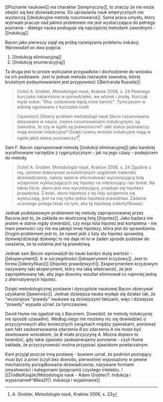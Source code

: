 [[Poznanie naukowe]] ma charakter [[empiryczny]], to znaczy że nie może obejść się bez doświadczenia. Do uprawiania nauk empirycznych nie wystarczą [[dedukcyjne metody rozumowania]]. Sama praca umysłu, który wytrwale pracuje nad jakimś problemem nie jest wystarczająca do pełnego poznania - dlatego nauka posługuje się najczęściej metodami zawodnymi - [[indukcją]]. 

Bacon jako pierwszy zajął się próbą rozwiązania problemu indukcji. Wprowadził on dwa pojęcia:
1. [[Indukcję eliminacyjną]]
2. [[Indukcję enumeracyjną]]

Ta druga jest to proste wyliczanie przypadków i dochodzenie do wniosku na ich podstawie. Jest to jednak metoda niezwykle zawodna, której brutalnym podsumowaniem jest przypowieść [[Bertranda Russela]]: 

> [!cite] A. Grobler, *Metodologia nauk*, Kraków 2006, s. 24
> Pewnego kurczaka nakarmiono w poniedziałek, we wtorek i środę. Kurczak myśli sobie: "Aha, codziennie będą mnie karmić". Tymczasem w sobotę ugotowano z kurczaka rosół.

> [!question] Główny problem metodologii nauk
> Skoro rozumowania stosowane w nauce, zwane rozumowaniami indukcyjnymi, są zawodne, to czy w ogóle są prawomocne? Jaki status poznawczy mają wnioski indukcyjne? Dzięki czemu wnioski indukcyjne mają w ogóle jakiś status poznawczy?[^1]

Sam F. Bacon zaproponował metodę [[indukcji eliminacyjnej]] jako bardziej wyrafinowane narzędzie z rygorystycznym - jak na jego czasy - podejściem do metody. 

> [!cite] A. Grobler, *Metodologia nauk*, Kraków 2006, s. 24
> Zgodnie z nią, zamiast dokonywać prostolinijnych uogólnień materiału doświadczenia, należy wpierw sformułować wyczerpującą listę wzajemnie wykluczających się hipotez na interesujący nas temat. Na takiej liście, skoro jest ona wyczerpująca, znajduje się hipoteza prawdziwa. Z kolei, skoro hipotezy z tej listy wzajemnie się wykluczają, jest na niej tylko jedna hipoteza prawdziwa. Zadanie uczonego polega teraz na tym, aby tę hipotezę zidentyfikować.

Jednak podstawowym problemem tej metody zaproponowanej przez Bacona jest to, że zakłada on skończoną listę [[hipotez]]. Jako badacz nie jestem w stanie nigdy stwierdzić, czy moja lista hipotez jest kompletna - nie mam pewności czy nie ma jakiejś innej hipotezy, która jest do sprawdzenia. Drugim problemem jest to, że nawet jeśli z listy stu hipotez sprawdzę dziewięćdziesiąt dziewięć to nie daje mi to w żaden sposób podstaw do uważania, że ta ostatnia jest tą prawdziwą. 

Jednak sam Bacon wprowadził do nauki bardzo dużą wartość - [[eksperyment]]. A w szczególności [[eksperyment krzyżowy]]. Jest to forma [[identyfikacji]] [[hipotez prawdziwych]]. 
Eksperymentem krzyżowym nazywamy taki eksperyment, który ma taką właściwość, że jest zaprojektowany tak, aby jego dowolny rezultat eliminował co najmniej jedną z alternatywnych hipotez. 

Dzięki metodologicznej postawie i dyscyplinie naukowej Bacon obiecywał uzyskanie [[pewności]]. Jednak dzisiejsza nauka wydaje się działać tak, że "wczorajsze "prawdy" naukowe są dzisiejszymi fałszami, więc i dzisiejsze "prawdy" wypada uznać za tymczasowe.

David Hume nie zgadzał się z Baconem. Dowodził, że metody indukcyjnej nie sposób uzasadnić. Według niego nie możemy nic się dowiedzieć o przyczynowych albo koniecznych związkach między zjawiskami, ponieważ sam fakt zaobserwowania zdarzenia $B$ po zdarzeniu $A$ nie może być skwitowane wnioskiem, że $B$ miało przyczynę $A$. Można dopiero to twierdzić, gdy takie zjawisko zaobserwujemy ponownie - czyli Hume zakłada, że przyczynowość można przypisać zjawiskom powtarzalnym. 

Kant przyjął jeszcze inną postawę - bowiem uznał, że podmiot poznający musi być *a priori* (czyli bez dowodu, pierwotnie) wyposażony w pewne mechanizmy porządkowania doświadczenia, nazywane formami zmysłowości i kategoriami (pojęciami) czystego intelektu. 
![[Źródła/Książki/Metodologia nauk - Adam Grobler/1. Indukcja i wyjaśnianie#^86ea2f|1. Indukcja i wyjaśnianie]]


[^1]: A. Grobler, *Metodologia nauk*, Kraków 2006, s. 23